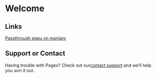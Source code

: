 # Welcome

##  Links

[Passthrough egpu on manjaro](https://xflduke.github.io/pages/passthroughEgpuOnManjaro)

## Support or Contact

Having trouble with Pages? Check out our[contact support](https://github.com/xflduke/xflduke.github.io) and we’ll help you sort it out.
